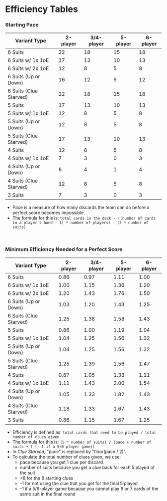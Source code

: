 # Efficiency Tables

### Starting Pace

| Variant Type           | 2-player | 3/4-player | 5-player | 6-player |
| ---------------------- | -------- | ---------- | -------- | -------- |
| 6 Suits                | 22       | 18         | 15       | 18       |
| 6 Suits w/ 1x 1oE      | 17       | 13         | 10       | 13       |
| 6 Suits w/ 2x 1oE      | 12       | 8          | 5        | 8        |
| 6 Suits (Up or Down)   | 16       | 12         | 9        | 12       |
| 6 Suits (Clue Starved) | 22       | 18         | 15       | 18       |
| 5 Suits                | 17       | 13         | 10       | 13       |
| 5 Suits w/ 1x 1oE      | 12       | 8          | 5        | 8        |
| 5 Suits (Up or Down)   | 12       | 8          | 5        | 8        |
| 5 Suits (Clue Starved) | 17       | 13         | 10       | 13       |
| 4 Suits                | 12       | 8          | 5        | 8        |
| 4 Suits w/ 1x 1oE      | 7        | 3          | 0        | 3        |
| 4 Suits (Up or Down)   | 8        | 4          | 1        | 4        |
| 4 Suits (Clue Starved) | 12       | 8          | 5        | 8        |
| 3 Suits                | 7        | 3          | 0        | 3        |

* Pace is a measure of how many discards the team can do before a perfect score becomes impossible.
* The formula for this is: `total cards in the deck - ((number of cards in a player's hand - 1) * number of players) - (5 * number of suits)`

<br />

### Minimum Efficiency Needed for a Perfect Score

| Variant Type           | 2-player | 3/4-player | 5-player | 6-player |
| ---------------------- | -------- | ---------- | -------- | -------- |
| 6 Suits                | 0.86     | 0.97       | 1.11     | 1.00     |
| 6 Suits w/ 1x 1oE      | 1.00     | 1.15       | 1.36     | 1.20     |
| 6 Suits w/ 2x 1oE      | 1.20     | 1.43       | 1.76     | 1.50     |
| 6 Suits (Up or Down)   | 1.03     | 1.20       | 1.43     | 1.25     |
| 6 Suits (Clue Starved) | 1.25     | 1.36       | 1.58     | 1.43     |
| 5 Suits                | 0.86     | 1.00       | 1.19     | 1.04     |
| 5 Suits w/ 1x 1oE      | 1.04     | 1.25       | 1.56     | 1.32     |
| 5 Suits (Up or Down)   | 1.04     | 1.25       | 1.56     | 1.32     |
| 5 Suits (Clue Starved) | 1.25     | 1.39       | 1.56     | 1.47     |
| 4 Suits                | 0.87     | 1.05       | 1.33     | 1.11     |
| 4 Suits w/ 1x 1oE      | 1.11     | 1.43       | 2.00     | 1.54     |
| 4 Suits (Up or Down)   | 1.05     | 1.33       | 1.82     | 1.43     |
| 4 Suits (Clue Starved) | 1.18     | 1.33       | 1.67     | 1.43     |
| 3 Suits                | 0.88     | 1.15       | 1.67     | 1.25     |

* Efficiency is defined as: `total cards that need to be played / total number of clues given`
* The formula for this is: `(5 * number of suits) / (pace + number of suits + 7 (- 1 if a 5/6-player game))`
* In *Clue Starved*, "pace" is replaced by "floor(pace / 2)".
* To calculate the total number of clues given, we use:
  * pace because you get 1 clue per discard
  * number of suits because you get a clue back for each 5 played of the suit
  * +8 for the 8 starting clues
  * -1 for not using the clue that you get for the final 5 played
  * -1 if a 5/6-player game because you cannot play 6 or 7 cards of the same suit in the final round
